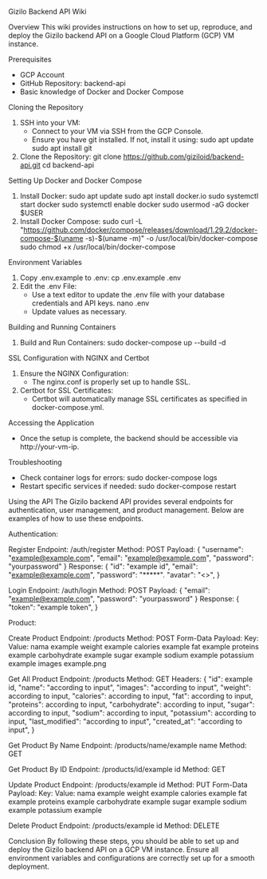 Gizilo Backend API Wiki

Overview
This wiki provides instructions on how to set up, reproduce, and deploy the Gizilo backend API on a Google Cloud Platform (GCP) VM instance.

Prerequisites
* GCP Account
* GitHub Repository: backend-api
* Basic knowledge of Docker and Docker Compose

Cloning the Repository
1. SSH into your VM:
   * Connect to your VM via SSH from the GCP Console.
   * Ensure you have git installed. If not, install it using:
     sudo apt update
     sudo apt install git
2. Clone the Repository:
   git clone https://github.com/giziloid/backend-api.git
   cd backend-api

Setting Up Docker and Docker Compose
1. Install Docker:
   sudo apt update
   sudo apt install docker.io
   sudo systemctl start docker
   sudo systemctl enable docker
   sudo usermod -aG docker $USER
2. Install Docker Compose:
   sudo curl -L "https://github.com/docker/compose/releases/download/1.29.2/docker-compose-$(uname -s)-$(uname -m)" -o /usr/local/bin/docker-compose
   sudo chmod +x /usr/local/bin/docker-compose

Environment Variables
1. Copy .env.example to .env:
   cp .env.example .env
2. Edit the .env File:
   * Use a text editor to update the .env file with your database credentials and API keys.
     nano .env
   * Update values as necessary.

Building and Running Containers
1. Build and Run Containers:
   sudo docker-compose up --build -d

SSL Configuration with NGINX and Certbot
1. Ensure the NGINX Configuration:
   * The nginx.conf is properly set up to handle SSL.
2. Certbot for SSL Certificates:
   * Certbot will automatically manage SSL certificates as specified in docker-compose.yml.

Accessing the Application
* Once the setup is complete, the backend should be accessible via http://your-vm-ip.

Troubleshooting
* Check container logs for errors:
  sudo docker-compose logs
* Restart specific services if needed:
  sudo docker-compose restart <service-name>


Using the API
The Gizilo backend API provides several endpoints for authentication, user management, and product management. Below are examples of how to use these endpoints.

Authentication:

Register
Endpoint: /auth/register
Method: POST
Payload:
  {
    "username": "example@example.com",
    "email": "example@example.com",
    "password": "yourpassword"
  }
Response:
  {
    "id": "example id",
    "email": "example@example.com",
    "password": "*****".
    "avatar": "<>",
  }

Login
Endpoint: /auth/login
Method: POST
Payload:
  {
    "email": "example@example.com",
    "password": "yourpassword"
  }
Response:
  {
    "token": "example token",
  }

Product:

Create Product
Endpoint: /products
Method: POST
Form-Data Payload:
    Key:                Value:
    nama                example
    weight              example
    calories            example
    fat                 example
    proteins            example
    carbohydrate        example
    sugar               example
    sodium              example
    potassium           example
    images              example.png

Get All Product
Endpoint: /products
Method: GET
Headers:
    {
        "id": example id,
        "name": "according to input",
        "images": "according to input",
        "weight": according to input,
        "calories": according to input,
        "fat": according to input,
        "proteins": according to input,
        "carbohydrate": according to input,
        "sugar": according to input,
        "sodium": according to input,
        "potassium": according to input,
        "last_modified": "according to input",
        "created_at": "according to input",
    }

Get Product By Name
Endpoint: /products/name/example name
Method: GET

Get Product By ID
Endpoint: /products/id/example id
Method: GET

Update Product
Endpoint: /products/example id
Method: PUT
Form-Data Payload:
    Key:                Value:
    nama                example
    weight              example
    calories            example
    fat                 example
    proteins            example
    carbohydrate        example
    sugar               example
    sodium              example
    potassium           example

Delete Product
Endpoint: /products/example id
Method: DELETE

Conclusion
By following these steps, you should be able to set up and deploy the Gizilo backend API on a GCP VM instance. Ensure all environment variables and configurations are correctly set up for a smooth deployment.